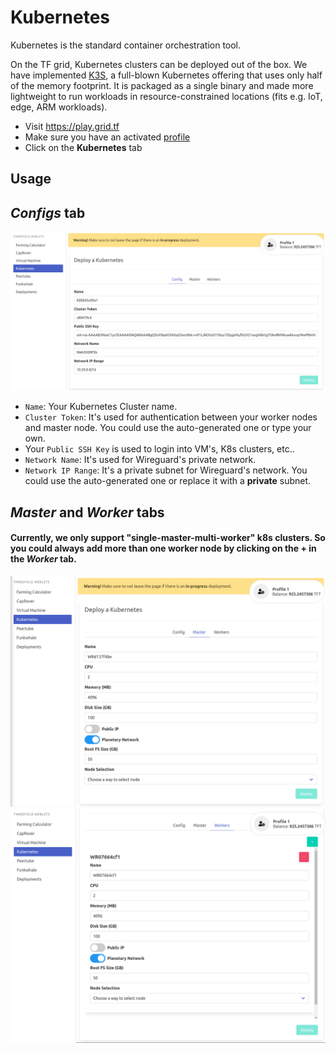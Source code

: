 # Kubernetes 

Kubernetes is the standard container orchestration tool.

On the TF grid, Kubernetes clusters can be deployed out of the box. We have implemented [K3S](https://k3s.io/), a full-blown Kubernetes offering that uses only half of the memory footprint. It is packaged as a single binary and made more lightweight to run workloads in resource-constrained locations (fits e.g. IoT, edge, ARM workloads).

- Visit https://play.grid.tf
- Make sure you have an activated [profile](weblets_profile_manager) 
- Click on the **Kubernetes** tab

## Usage 

## *Configs* tab

![](img/kubernetes1.png)

- `Name`: Your Kubernetes Cluster name.
- `Cluster Token`: It's used for authentication between your worker nodes and master node. You could use the auto-generated one or type your own.
- Your `Public SSH Key` is used to login into VM's, K8s clusters, etc..
- `Network Name`: It's used for Wireguard's private network.
- `Network IP Range`: It's a private subnet for Wireguard's network. You could use the auto-generated one or replace it with a **private** subnet.

## *Master* and *Worker* tabs

#### Currently, we only support "single-master-multi-worker" k8s clusters. So you could always add more than one worker node by clicking on the **+** in the ***Worker*** tab.

![](img/kubernetes2.png)
![](img/kubernetes3.png)
